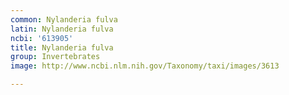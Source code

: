 ```yaml
---
common: Nylanderia fulva
latin: Nylanderia fulva
ncbi: '613905'
title: Nylanderia fulva
group: Invertebrates
image: http://www.ncbi.nlm.nih.gov/Taxonomy/taxi/images/3613

---
```

